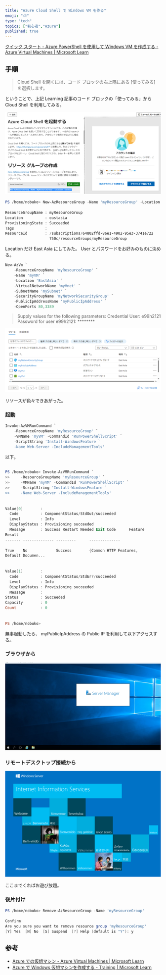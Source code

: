 ```yaml
---
title: "Azure Cloud Shell で Windows VM を作る"
emoji: "⛅"
type: "tech"
topics: ["初心者","Azure"]
published: true
---
```



[クイック スタート - Azure PowerShell を使用して Windows VM を作成する - Azure Virtual Machines | Microsoft Learn](https://learn.microsoft.com/ja-jp/azure/virtual-machines/windows/quick-create-powershell)

## 手順

> Cloud Shell を開くには、コード ブロックの右上隅にある [使ってみる] を選択します。

ということで、上記 Learning 記事のコード ブロックの「使ってみる」から Cloud Shell を利用してみる。

![image.png](/images/2440c29e-ca69-4a98-f965-2be3ddb7de3d.png)


```powershell
PS /home/nobuko> New-AzResourceGroup -Name 'myResourceGroup' -Location 'EastAsia'

ResourceGroupName : myResourceGroup
Location          : eastasia
ProvisioningState : Succeeded
Tags              : 
ResourceId        : /subscriptions/64802ffd-86e1-4902-95e3-3741e722
                    750c/resourceGroups/myResourceGroup
```
Location だけ East Asia にしてみた。
User とパスワードをお好みのものに決める。


```powershell
New-AzVm `
    -ResourceGroupName 'myResourceGroup' `
    -Name 'myVM' `
    -Location 'EastAsia' `
    -VirtualNetworkName 'myVnet' `
    -SubnetName 'mySubnet' `
    -SecurityGroupName 'myNetworkSecurityGroup' `
    -PublicIpAddressName 'myPublicIpAddress' `
    -OpenPorts 80,3389
```



> Supply values for the following parameters:
Credential
User: e99h2121
Password for user e99h2121: ********

![image.png](/images/2524448f-fa09-2a83-956d-181082f64fec.png)

リソースが色々できあがった。


### 起動

```powershell
Invoke-AzVMRunCommand `
    -ResourceGroupName 'myResourceGroup' `
    -VMName 'myVM' -CommandId 'RunPowerShellScript' `
    -ScriptString 'Install-WindowsFeature `
    -Name Web-Server -IncludeManagementTools'
```

以下。

```powershell

PS /home/nobuko> Invoke-AzVMRunCommand `
>>     -ResourceGroupName 'myResourceGroup' `
>>     -VMName 'myVM' -CommandId 'RunPowerShellScript' `
>>     -ScriptString 'Install-WindowsFeature `
>>     -Name Web-Server -IncludeManagementTools'


Value[0]        : 
  Code          : ComponentStatus/StdOut/succeeded
  Level         : Info
  DisplayStatus : Provisioning succeeded
  Message       : Success Restart Needed Exit Code      Feature 
Result                           
------- -------------- ---------      --------------               
            
True    No             Success        {Common HTTP Features, 
Default Documen...


Value[1]        : 
  Code          : ComponentStatus/StdErr/succeeded
  Level         : Info
  DisplayStatus : Provisioning succeeded
  Message       : 
Status          : Succeeded
Capacity        : 0
Count           : 0


PS /home/nobuko> 
```

無事起動したら、 myPublicIpAddress の Public IP を利用して以下アクセスする。


### ブラウザから

![image.png](/images/c589ebe6-e1f0-999a-5c7f-42e0ee39e3a7.png)


### リモートデスクトップ接続から

![image.png](/images/ee86d705-a2d8-ce20-2131-16805fdb32da.png)

ここまでくればお遊び放題。


### 後片付け

```powershell
PS /home/nobuko> Remove-AzResourceGroup -Name 'myResourceGroup'

Confirm
Are you sure you want to remove resource group 'myResourceGroup'
[Y] Yes  [N] No  [S] Suspend  [?] Help (default is "Y"): y
```


## 参考

- [Azure での仮想マシン - Azure Virtual Machines | Microsoft Learn](https://learn.microsoft.com/ja-jp/azure/virtual-machines/)
- [Azure で Windows 仮想マシンを作成する - Training | Microsoft Learn](https://learn.microsoft.com/ja-jp/training/modules/create-windows-virtual-machine-in-azure/)
